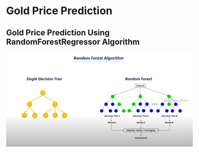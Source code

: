 # Gold Price Prediction
## Gold Price Prediction Using RandomForestRegressor Algorithm


<img src="imgs/1.png" width="1000"/><br><br><br>


